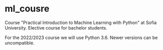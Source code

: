 # ml_cousre
Course "Practical Introduction to Machine Learning with Python" at Sofia University. 
Elective course for bachelor students. 

For the 2022/2023 course we will use Python 3.6. Newer versions can be uncompatible. 
